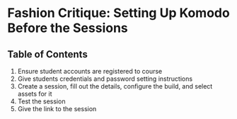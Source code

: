 # Fashion Critique: Setting Up Komodo Before the Sessions

## Table of Contents

1. Ensure student accounts are registered to course
2. Give students credentials and password setting instructions
3. Create a session, fill out the details, configure the build, and select assets for it
4. Test the session
5. Give the link to the session